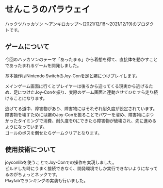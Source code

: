 # せんこうのパラウェイ

ハックツハッカソン 〜アンキロカップ〜(2021/12/18〜2021/12/19)のプロダクトです。  

## ゲームについて  

今回のハッカソンのテーマ「あったまる」から着想を得て、直接体を動かすことであったまれるゲームを開発しました。

基本操作はNintendo SwitchのJoy-Conを足と腕につけプレイします。    

メインゲーム画面に行くとプレイヤーは後ろから迫ってくる現実から逃げるため、足につけたJoy-Conを振り、実際のゲーム画面と連動させてひたすら走り続けることになります。  

逃げてる道中、障害物があり、障害物にはそれぞれ耐久度が設定されています。  
障害物を壊すためには腕のJoy-Conを振ることでパワーを溜め、障害物にぶつかったタイミングで消費、耐久度を0にできたら障害物が破壊され、先に進めるようになっています。  
ゴールのボスを倒せたらゲームクリアとなります。

## 使用技術について
joyconlibを使うことでJoy-Conでの操作を実現しました。  
ビルドした時にうまく接続できなく、開発環境でしか実行できないようになってるのがちょっとネックです。  
Playfabでランキングの実装も行いました。

